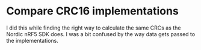Compare CRC16 implementations
=============================

I did this while finding the right way to calculate the same CRCs as the Nordic
nRF5 SDK does. I was a bit confused by the way data gets passed to the
implementations.
